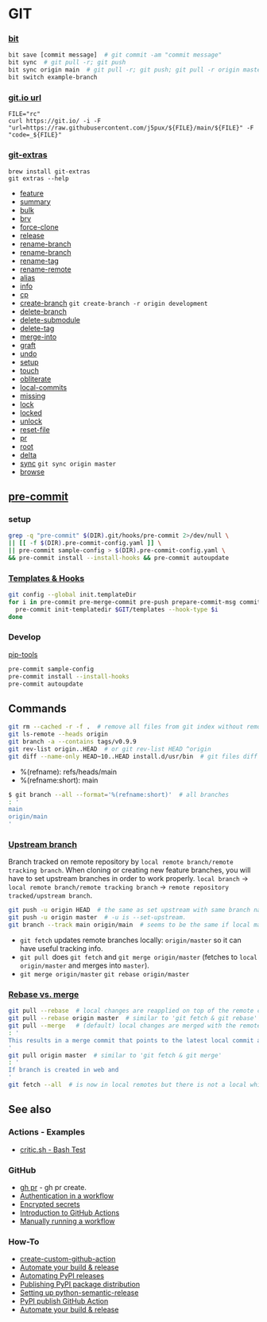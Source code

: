 # GIT

### [bit](https://github.com/chriswalz/bit)
````bash
bit save [commit message]  # git commit -am "commit message"
bit sync  # git pull -r; git push
bit sync origin main  # git pull -r; git push; git pull -r origin master; git push
bit switch example-branch
````

### [git.io url](https://gist.github.com/dikiaap/01f5e2ba3c738012aef0a8f524a6e207)
```shell
FILE="rc"
curl https://git.io/ -i -F "url=https://raw.githubusercontent.com/j5pux/${FILE}/main/${FILE}" -F "code=_${FILE}"
```

### [git-extras](https://github.com/tj/git-extras/blob/master/Commands.md)

```shell
brew install git-extras
git extras --help
```

* [feature](https://github.com/tj/git-extras/blob/master/Commands.md#git-feature)
* [summary](https://github.com/tj/git-extras/blob/master/Commands.md#git-summary)
* [bulk](https://github.com/tj/git-extras/blob/master/Commands.md#git-bulk)
* [brv](https://github.com/tj/git-extras/blob/master/Commands.md#git-bulk)
* [force-clone](https://github.com/tj/git-extras/blob/master/Commands.md#git-force-clone)
* [release](https://github.com/tj/git-extras/blob/master/Commands.md#git-release)
* [rename-branch](https://github.com/tj/git-extras/blob/master/Commands.md#git-rename-branch)
* [rename-branch](https://github.com/tj/git-extras/blob/master/Commands.md#git-rename-branch)
* [rename-tag](https://github.com/tj/git-extras/blob/master/Commands.md#git-rename-tag)
* [rename-remote](https://github.com/tj/git-extras/blob/master/Commands.md#git-rename-remote)
* [alias](https://github.com/tj/git-extras/blob/master/Commands.md#git-alias)
* [info](https://github.com/tj/git-extras/blob/master/Commands.md#git-info)
* [cp](https://github.com/tj/git-extras/blob/master/Commands.md#git-cp)
* [create-branch](https://github.com/tj/git-extras/blob/master/Commands.md#git-create-branch) 
  `git create-branch -r origin development`
* [delete-branch](https://github.com/tj/git-extras/blob/master/Commands.md#git-delete-branch)
* [delete-submodule](https://github.com/tj/git-extras/blob/master/Commands.md#git-delete-submodule)
* [delete-tag](https://github.com/tj/git-extras/blob/master/Commands.md#git-delete-tag)
* [merge-into](https://github.com/tj/git-extras/blob/master/Commands.md#git-merge-into)
* [graft](https://github.com/tj/git-extras/blob/master/Commands.md#git-graft)
* [undo](https://github.com/tj/git-extras/blob/master/Commands.md#git-undo)
* [setup](https://github.com/tj/git-extras/blob/master/Commands.md#git-setup)
* [touch](https://github.com/tj/git-extras/blob/master/Commands.md#git-touch)
* [obliterate](https://github.com/tj/git-extras/blob/master/Commands.md#git-obliterate)
* [local-commits](https://github.com/tj/git-extras/blob/master/Commands.md#git-local-commits)
* [missing](https://github.com/tj/git-extras/blob/master/Commands.md#git-missing)
* [lock](https://github.com/tj/git-extras/blob/master/Commands.md#git-lock)
* [locked](https://github.com/tj/git-extras/blob/master/Commands.md#git-locked)
* [unlock](https://github.com/tj/git-extras/blob/master/Commands.md#git-unlock)
* [reset-file](https://github.com/tj/git-extras/blob/master/Commands.md#git-reset-file)
* [pr](https://github.com/tj/git-extras/blob/master/Commands.md#git-pr)
* [root](https://github.com/tj/git-extras/blob/master/Commands.md#git-pr)
* [delta](https://github.com/tj/git-extras/blob/master/Commands.md#git-delta)
* [sync](https://github.com/tj/git-extras/blob/master/Commands.md#git-sync)
  `git sync origin master`
* [browse](https://github.com/tj/git-extras/blob/master/Commands.md#git-browse)

## [pre-commit](https://pre-commit.com/)

### setup
````bash
grep -q "pre-commit" $(DIR).git/hooks/pre-commit 2>/dev/null \
|| [[ -f $(DIR).pre-commit-config.yaml ]] \
|| pre-commit sample-config > $(DIR).pre-commit-config.yaml \
&& pre-commit install --install-hooks && pre-commit autoupdate
````

### [Templates & Hooks](https://git-scm.com/docs/githooks)
````bash
git config --global init.templateDir 
for i in pre-commit pre-merge-commit pre-push prepare-commit-msg commit-msg post-commit post-checkout post-merge; do
  pre-commit init-templatedir $GIT/templates --hook-type $i 
done
````

### Develop 
[pip-tools](https://github.com/jazzband/pip-tools/blob/master/.pre-commit-hooks.yaml)
````bash
pre-commit sample-config
pre-commit install --install-hooks 
pre-commit autoupdate
````

## Commands
````bash
git rm --cached -r -f .  # remove all files from git index without removing files.
git ls-remote --heads origin
git branch -a --contains tags/v0.9.9
git rev-list origin..HEAD  # or git rev-list HEAD ^origin
git diff --name-only HEAD~10..HEAD install.d/usr/bin  # git files diff for 10 commits
````

* %(refname): refs/heads/main
* %(refname:short): main

````bash
$ git branch --all --format='%(refname:short)'  # all branches
: '
main
origin/main
'

````
### [Upstream branch](https://devconnected.com/how-to-set-upstream-branch-on-git/)
Branch tracked on remote repository by `local remote branch/remote tracking branch`.
When cloning or creating new feature branches, you will have to set upstream branches in order to work properly.
`local branch` -> `local remote branch/remote tracking branch` -> `remote repository tracked/upstream branch`.

````bash
git push -u origin HEAD  # the same as set upstream with same branch name.
git push -u origin master  # -u is --set-upstream.
git branch --track main origin/main  # seems to be the same if local main is not tracking remote main.
````

* `git fetch` updates remote branches locally: `origin/master` so it can have useful tracking info.
* `git pull `does `git fetch` and `git merge origin/master` (fetches to `local origin/master` and merges into `master`).
* `git merge origin/master` `git rebase origin/master`

### [Rebase vs. merge](https://sdqweb.ipd.kit.edu/wiki/Git_pull_--rebase_vs._--merge)
````bash
git pull --rebase  # local changes are reapplied on top of the remote changes.
git pull --rebase origin master  # similar to 'git fetch & git rebase'
git pull --merge   # (default) local changes are merged with the remote changes.
: '
This results in a merge commit that points to the latest local commit and the latest remote commit.
'
git pull origin master  # similar to 'git fetch & git merge'
: '
If branch is created in web and 
'
git fetch --all  # is now in local remotes but there is not a local which track remote.
````

## See also

### Actions - Examples
  * [critic.sh - Bash Test](https://github.com/Checksum/critic.sh/blob/master/.github/workflows/main.yml)

### GitHub
  * [gh pr](https://cli.github.com/manual/gh_pr_create) - gh pr create.
  * [Authentication in a workflow](https://docs.github.com/en/actions/reference/authentication-in-a-workflow)
  * [Encrypted secrets](https://docs.github.com/en/actions/reference/encrypted-secrets)
  * [Introduction to GitHub Actions](https://docs.github.com/en/actions/learn-github-actions/introduction-to-github-actions)
  * [Manually running a workflow](https://docs.github.com/en/actions/managing-workflow-runs/manually-running-a-workflow) 

### How-To
  * [create-custom-github-action](https://www.philschmid.de/create-custom-github-action-in-4-steps)
  * [Automate your build & release](https://faun.pub/automate-your-build-release-with-github-actions-367c0febf5fd)
  * [Automating PyPI releases](https://www.caktusgroup.com/blog/2021/02/11/automating-pypi-releases/)
  * [Publishing PyPI package distribution](https://packaging.python.org/guides/publishing-package-distribution-releases-using-github-actions-ci-cd-workflows/)
  * [Setting up python-semantic-release](https://python-semantic-release.readthedocs.io/en/latest/automatic-releases/github-actions.html)
  * [PyPI publish GitHub Action](https://github.com/pypa/gh-action-pypi-publish)
  * [Automate your build & release](https://faun.pub/automate-your-build-release-with-github-actions-367c0febf5fd)

